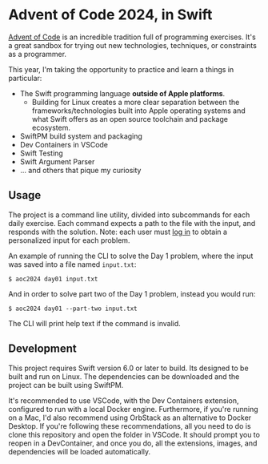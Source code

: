 # Advent of Code 2024, in Swift

[Advent of Code](https://adventofcode.com/2024) is an incredible tradition full of programming
exercises. It's a great sandbox for trying out new technologies, techniques, or constraints as a
programmer.

This year, I'm taking the opportunity to practice and learn a things in particular:
* The Swift programming language **outside of Apple platforms**.
  -  Building for Linux creates a more clear separation between the frameworks/technologies built
     into Apple operating systems and what Swift offers as an open source toolchain and package
     ecosystem.
* SwiftPM build system and packaging
* Dev Containers in VSCode
* Swift Testing
* Swift Argument Parser
* ... and others that pique my curiosity

## Usage

The project is a command line utility, divided into subcommands for each daily exercise. Each
command expects a path to the file with the input, and responds with the solution. Note: each user
must [log in](https://adventofcode.com/2024/auth/login) to obtain a personalized input for each
problem.

An example of running the CLI to solve the Day 1 problem, where the input was saved into a file
named `input.txt`:

```shell
$ aoc2024 day01 input.txt
```

And in order to solve part two of the Day 1 problem, instead you would run:

```shell
$ aoc2024 day01 --part-two input.txt
```

The CLI will print help text if the command is invalid.

## Development

This project requires Swift version 6.0 or later to build. Its designed to be built and run on
Linux. The dependencies can be downloaded and the project can be built using SwiftPM.

It's recommended to use VSCode, with the Dev Containers extension, configured to run with a local
Docker engine. Furthermore, if you're running on a Mac, I'd also recommend using OrbStack as an
alternative to Docker Desktop. If you're following these recommendations, all you need to do is
clone this repository and open the folder in VSCode. It should prompt you to reopen in a
DevContainer, and once you do, all the extensions, images, and dependencies will be loaded
automatically.

